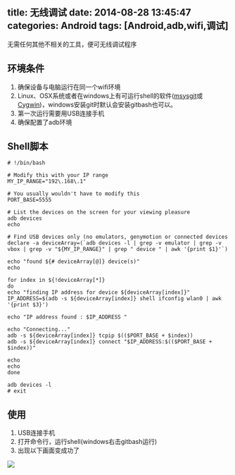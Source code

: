 title: 无线调试
date: 2014-08-28 13:45:47
categories: Android
tags: [Android,adb,wifi,调试]
---
无需任何其他不相关的工具，便可无线调试程序
<!--more-->
## 环境条件
1. 确保设备与电脑运行在同一个wifi环境
2. Linux、OSX系统或者在windows上有可运行shell的软件([msysgit](http://msysgit.github.io/)或[Cygwin](http://www.cygwin.com/))，windows安装git时默认会安装gitbash也可以。
3. 第一次运行需要用USB连接手机
4. 确保配置了adb环境

## Shell脚本
```shell
# !/bin/bash
   
# Modify this with your IP range
MY_IP_RANGE="192\.168\.1"

# You usually wouldn't have to modify this
PORT_BASE=5555

# List the devices on the screen for your viewing pleasure
adb devices
echo

# Find USB devices only (no emulators, genymotion or connected devices
declare -a deviceArray=(`adb devices -l | grep -v emulator | grep -v vbox | grep -v "${MY_IP_RANGE}" | grep " device " | awk '{print $1}'`)  

echo "found ${# deviceArray[@]} device(s)"
echo

for index in ${!deviceArray[*]}
do
echo "finding IP address for device ${deviceArray[index]}"
IP_ADDRESS=$(adb -s ${deviceArray[index]} shell ifconfig wlan0 | awk '{print $3}')

echo "IP address found : $IP_ADDRESS "

echo "Connecting..."
adb -s ${deviceArray[index]} tcpip $(($PORT_BASE + $index))
adb -s ${deviceArray[index]} connect "$IP_ADDRESS:$(($PORT_BASE + $index))"

echo
echo
done

adb devices -l
# exit
```

## 使用
1. USB连接手机
2. 打开命令行，运行shell(windows右击gitbash运行)
3. 出现以下画面变成功了 

![](/img/14082802.png)